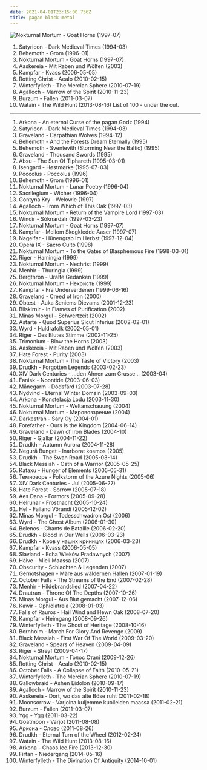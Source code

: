 ```yaml
---
date: 2021-04-01T23:15:00.756Z
title: pagan black metal
---
```

![Nokturnal Mortum - Goat Horns (1997-07)](https://img.discogs.com/u56W5f5o12s7fOvAZ_fSFhoyHs8=/fit-in/378x600/filters:strip_icc():format(jpeg):mode_rgb():quality(90)/discogs-images/R-574500-1155744035.jpeg.jpg "Nokturnal Mortum - Goat Horns (1997-07)")
1. <span title="#black_metal">Satyricon - Dark Medieval Times (1994-03)</span>
2. <span title="#black_metal">Behemoth - Grom (1996-01)</span>
3. <span title="#black_metal #pagan_black_metal #symphonic_black_metal">Nokturnal Mortum - Goat Horns (1997-07)</span>
4. <span title="#pagan_black_metal">Aaskereia - Mit Raben und Wölfen (2003)</span>
5. <span title="#black_metal #pagan_metal">Kampfar - Kvass (2006-05-05)</span>
6. <span title="#black_metal">Rotting Christ - Aealo (2010-02-15)</span>
7. <span title="#black_metal #pagan_black_metal #the_best #candlelight_records">Winterfylleth - The Mercian Sphere (2010-07-19)</span>
8. <span title="#2010 #black_metal #atmospheric_black_metal #folk_metal">Agalloch - Marrow of the Spirit (2010-11-23)</span>
9. <span title="#black_metal #atmospheric_black_metal #2011">Burzum - Fallen (2011-03-07)</span>
10. <span title="#black_metal #2013">Watain - The Wild Hunt (2013-08-16)</span>
List of 100 - under the cut.
<!-- more -->
-----
1. <span title="#1994 #black_metal #metal #90_s #pagan #polish #polska #1990_s #poland #heathen #pagan_black_metal #raw_black_metal #polish_black_metal #polski #underground_black_metal #heathen_black_metal #raw_pagan_black_metal">Arkona - An eternal Curse of the pagan Godz (1994)</span>
2. <span title="#black_metal">Satyricon - Dark Medieval Times (1994-03)</span>
3. <span title="#black_metal">Graveland - Carpathian Wolves (1994-12)</span>
4. <span title="#black_metal">Behemoth - And the Forests Dream Eternally (1995)</span>
5. <span title="#black_metal">Behemoth - Sventevith (Storming Near the Baltic) (1995)</span>
6. <span title="#black_metal">Graveland - Thousand Swords (1995)</span>
7. <span title="#black_metal">Absu - The Sun Of Tiphareth (1995-03-01)</span>
8. <span title="#black_metal #norwegian_black_metal">Isengard - Høstmørke (1995-07-03)</span>
9. <span title="#black_metal #pagan_metal #pagan_black_metal #essential_black_metal_album">Poccolus - Poccolus (1996)</span>
10. <span title="#black_metal">Behemoth - Grom (1996-01)</span>
11. <span title="#black_metal">Nokturnal Mortum - Lunar Poetry (1996-04)</span>
12. <span title="#1996 #black_metal #atmospheric_black_metal #pagan_black_metal">Sacrilegium - Wicher (1996-04)</span>
13. <span title="#black_metal #pagan_black_metal">Gontyna Kry - Welowie (1997)</span>
14. <span title="#black_metal">Agalloch - From Which of This Oak (1997-03)</span>
15. <span title="#black_metal">Nokturnal Mortum - Return of the Vampire Lord (1997-03)</span>
16. <span title="#black_metal #viking_metal">Windir - Sóknardalr (1997-03-23)</span>
17. <span title="#black_metal #pagan_black_metal #symphonic_black_metal">Nokturnal Mortum - Goat Horns (1997-07)</span>
18. <span title="#pagan_black_metal">Kampfar - Mellom Skogkledde Aaser (1997-07)</span>
19. <span title="#black_metal">Nagelfar - Hünengrab Im Herbst (1997-12-04)</span>
20. <span title="#black_metal">Opera IX - Sacro Culto (1998)</span>
21. <span title="#black_metal #symphonic_black_metal">Nokturnal Mortum - To the Gates of Blasphemous Fire (1998-03-01)</span>
22. <span title="#pagan_metal">Riger - Hamingja (1999)</span>
23. <span title="#black_metal #pagan_black_metal">Nokturnal Mortum - Nechrist (1999)</span>
24. <span title="#black_metal #pagan_metal">Menhir - Thuringia (1999)</span>
25. <span title="#black_metal #metal #german #pagan_metal #german_pagan_metal">Bergthron - Uralte Gedanken (1999)</span>
26. <span title="#black_metal #pagan_black_metal">Nokturnal Mortum - Нехристь (1999)</span>
27. <span title="#black_metal">Kampfar - Fra Underverdenen (1999-06-16)</span>
28. <span title="#black_metal">Graveland - Creed of Iron (2000)</span>
29. <span title="#black_metal #pagan_metal #pagan_black_metal">Obtest - Auka Seniems Dievams (2001-12-23)</span>
30. <span title="#black_metal #raw_black_metal #german_black_metal">Bilskirnir - In Flames of Purification (2002)</span>
31. <span title="#pagan_metal">Minas Morgul - Schwertzeit (2002)</span>
32. <span title="#black_metal #symphonic_black_metal">Astarte - Quod Superius Sicut Inferius (2002-02-01)</span>
33. <span title="#black_metal">Wyrd - Huldrafolk (2002-05-01)</span>
34. <span title="#pagan_metal #viking_metal">Riger - Des Blutes Stimme (2002-11-25)</span>
35. <span title="#pagan_black_metal">Trimonium - Blow the Horns (2003)</span>
36. <span title="#pagan_black_metal">Aaskereia - Mit Raben und Wölfen (2003)</span>
37. <span title="#black_metal">Hate Forest - Purity (2003)</span>
38. <span title="#black_metal">Nokturnal Mortum - The Taste of Victory (2003)</span>
39. <span title="#black_metal #atmospheric_black_metal">Drudkh - Forgotten Legends (2003-02-23)</span>
40. <span title="#folk_metal">XIV Dark Centuries - ...den Ahnen zum Grusse... (2003-04)</span>
41. <span title="#epic_black_metal #black_metal #symphonic_black_metal">Fanisk - Noontide (2003-06-03)</span>
42. <span title="#viking_metal">Månegarm - Dödsfärd (2003-07-28)</span>
43. <span title="#2003 #black_metal #metal #folk_metal #viking_metal #pagan #pagan_metal #pagan_black_metal #viking">Nydvind - Eternal Winter Domain (2003-09-03)</span>
44. <span title="#polish_black_metal">Arkona - Konstelacja Lodu (2003-11-30)</span>
45. <span title="#black_metal #folk_metal #nsbm">Nokturnal Mortum - Weltanschauung (2004)</span>
46. <span title="#black_metal">Nokturnal Mortum - Мировоззрение (2004)</span>
47. <span title="#atmospheric_black_metal #pagan_black_metal">Darkestrah - Sary Oy (2004-01)</span>
48. <span title="#pagan_metal">Forefather - Ours is the Kingdom (2004-06-14)</span>
49. <span title="#black_metal #dawn #pagan_black_metal #iron #of #epic_pagan_metal #this_album_is_pretty_neat_though #blades">Graveland - Dawn of Iron Blades (2004-10)</span>
50. <span title="#black_metal #folk_metal #viking_metal #pagan_metal">Riger - Gjallar (2004-11-22)</span>
51. <span title="#black_metal #atmospheric_black_metal">Drudkh - Autumn Aurora (2004-11-28)</span>
52. <span title="#progressive_black_metal">Negură Bunget - Inarborat kosmos (2005)</span>
53. <span title="#black_metal">Drudkh - The Swan Road (2005-03-14)</span>
54. <span title="#pagan_metal">Black Messiah - Oath of a Warrior (2005-05-25)</span>
55. <span title="#symphonic_black_metal #atmospheric_black_metal #astral_black_metal #black_metal">Kataxu - Hunger of Elements (2005-05-31)</span>
56. <span title="#black_metal #folk_metal #pagan_metal #pagan_black_metal #anti_nazi #nazi_shit #valkyreiex_power #haruka #scryed_edward_tracks_power">Темнозорь - Folkstorm of the Azure Nights (2005-06)</span>
57. <span title="#pagan_metal #folk_metal">XIV Dark Centuries - Jul (2005-06-27)</span>
58. <span title="#black_metal">Hate Forest - Sorrow (2005-07-18)</span>
59. <span title="#folk_black_metal">Aes Dana - Formors (2005-09-28)</span>
60. <span title="#black_metal #pagan_black_metal">Helrunar - Frostnacht (2005-10-24)</span>
61. <span title="#black_metal #pagan_black_metal">Hel - Falland Vörandi (2005-12-02)</span>
62. <span title="#black_metal #pagan_metal">Minas Morgul - Todesschwadron Ost (2006)</span>
63. <span title="#black_metal #metal">Wyrd - The Ghost Album (2006-01-30)</span>
64. <span title="#viking_metal">Belenos - Chants de Bataille (2006-02-20)</span>
65. <span title="#black_metal #atmospheric_black_metal">Drudkh - Blood in Our Wells (2006-03-23)</span>
66. <span title="#atmospheric_black_metal">Drudkh - Кров у наших криницях (2006-03-23)</span>
67. <span title="#black_metal #pagan_metal">Kampfar - Kvass (2006-05-05)</span>
68. <span title="#black_metal #polish #pagan_metal #poland #pagan_black_metal">Slavland - Echa Wieków Pradawnych (2007)</span>
69. <span title="#black_metal #folk_metal">Häive - Mieli Maassa (2007)</span>
70. <span title="#viking_metal">Obscurity - Schlachten & Legenden (2007)</span>
71. <span title="#folk_metal">Gernotshagen - Märe aus wäldernen Hallen (2007-01-19)</span>
72. <span title="#black_metal">October Falls - The Streams of the End (2007-02-28)</span>
73. <span title="#pagan_metal #epic_pagan_metal">Menhir - Hildebrandslied (2007-04-22)</span>
74. <span title="#black_metal #melodic_black_metal #pagan_black_metal">Drautran - Throne Of The Depths (2007-10-26)</span>
75. <span title="#black_metal #pagan_metal #pagan_black_metal #german_black_metal #fully_streamable">Minas Morgul - Aus Blut gemacht (2007-12-06)</span>
76. <span title="#2008 #black_metal #2000_s #greek_mythology #pagan_black_metal #hellenic_black_metal">Kawir - Ophiolatreia (2008-01-03)</span>
77. <span title="#atmospheric_black_metal #black_metal">Falls of Rauros - Hail Wind and Hewn Oak (2008-07-20)</span>
78. <span title="#black_metal">Kampfar - Heimgang (2008-09-26)</span>
79. <span title="#2008 #black_metal #pagan_black_metal">Winterfylleth - The Ghost of Heritage (2008-10-16)</span>
80. <span title="#black_metal">Bornholm - March For Glory And Revenge (2009)</span>
81. <span title="#pagan_metal">Black Messiah - First War Of The World (2009-03-20)</span>
82. <span title="#pagan_black_metal">Graveland - Spears of Heaven (2009-04-09)</span>
83. <span title="#pagan_metal">Riger - Streyf (2009-04-17)</span>
84. <span title="#black_metal">Nokturnal Mortum - Голос Сталі (2009-12-26)</span>
85. <span title="#black_metal">Rotting Christ - Aealo (2010-02-15)</span>
86. <span title="#ambient_black_metal #atmospheric_black_metal">October Falls - A Collapse of Faith (2010-05-21)</span>
87. <span title="#black_metal #pagan_black_metal #the_best #candlelight_records">Winterfylleth - The Mercian Sphere (2010-07-19)</span>
88. <span title="#atmospheric_black_metal">Gallowbraid - Ashen Eidolon (2010-09-17)</span>
89. <span title="#2010 #black_metal #atmospheric_black_metal #folk_metal">Agalloch - Marrow of the Spirit (2010-11-23)</span>
90. <span title="#2011 #black_metal #atmospheric_black_metal #pagan_black_metal #top_20_of_2011 #favorite_instrumentals #review_on_schwermetall_ch">Aaskereia - Dort, wo das alte Böse ruht (2011-02-18)</span>
91. <span title="#2011">Moonsorrow - Varjoina kuljemme kuolleiden maassa (2011-02-21)</span>
92. <span title="#black_metal #atmospheric_black_metal #2011">Burzum - Fallen (2011-03-07)</span>
93. <span title="#black_metal #atmospheric_black_metal">Ygg - Ygg (2011-03-22)</span>
94. <span title="#black_metal #raw_black_metal #finnish_black_metal">Goatmoon - Varjot (2011-08-08)</span>
95. <span title="#folk_metal #pagan_metal">Аркона - Слово (2011-08-26)</span>
96. <span title="#black_metal #atmospheric_black_metal">Drudkh - Eternal Turn of the Wheel (2012-02-24)</span>
97. <span title="#black_metal #2013">Watain - The Wild Hunt (2013-08-16)</span>
98. <span title="#black_metal #polish #pagan_black_metal #polish_black_metal">Arkona - Chaos.Ice.Fire (2013-12-30)</span>
99. <span title="#2014 #black_metal #metal #german #pagan_metal #melodic_black_metal #pagan_black_metal">Firtan - Niedergang (2014-05-16)</span>
100. <span title="#atmospheric_black_metal #2014 #black_metal">Winterfylleth - The Divination Of Antiquity (2014-10-01)</span>
